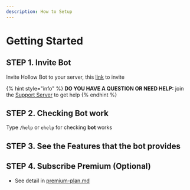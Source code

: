 ```yaml
---
description: How to Setup
---
```


# Getting Started

## STEP 1. Invite Bot

Invite Hollow Bot to your server, this [link](https://top.gg/bot/887757121830141963) to invite

{% hint style="info" %}
**DO YOU HAVE A QUESTION OR NEED HELP:** join the [Support Server](https://discord.gg/ActtuYWMfZ) to get help
{% endhint %}

## STEP 2. Checking Bot work

Type `/help` or `ehelp` for checking **bot** works

## STEP 3. See the Features that the bot provides

## STEP 4. Subscribe Premium (Optional)

* See detail in [premium-plan.md](premium-plan.md "mention")&#x20;

